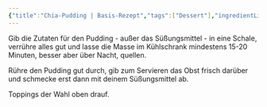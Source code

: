 ```yaml
---
{"title":"Chia-Pudding | Basis-Rezept","tags":["Dessert"],"ingredientList":[{"title":"Für 2 Portionen:","ingredients":["30g Chia-Samen","60g Haferflocken","225ml Hafermilch","1EL Vanilleextrakt","Süßungsmittel nach Bedarf"]}]}
---
```

Gib die Zutaten für den Pudding - außer das Süßungsmittel - in eine Schale, verrühre alles gut und lasse die Masse im Kühlschrank mindestens 15-20 Minuten, besser aber über Nacht, quellen. 

Rühre den Pudding gut durch, gib zum Servieren das Obst frisch darüber und schmecke erst dann mit deinem Süßungsmittel ab. 

Toppings der Wahl oben drauf.